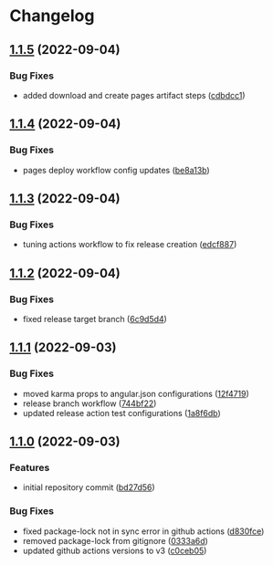 # Changelog

## [1.1.5](https://github.com/jairmilanes/ngx-highmark/compare/ngx-highmark-v1.1.4...ngx-highmark-v1.1.5) (2022-09-04)


### Bug Fixes

* added download and create pages artifact steps ([cdbdcc1](https://github.com/jairmilanes/ngx-highmark/commit/cdbdcc1b0df38cdefa3b4f6ffde2995f27b0d76d))

## [1.1.4](https://github.com/jairmilanes/ngx-highmark/compare/ngx-highmark-v1.1.3...ngx-highmark-v1.1.4) (2022-09-04)


### Bug Fixes

* pages deploy workflow config updates ([be8a13b](https://github.com/jairmilanes/ngx-highmark/commit/be8a13be5da71d7c871beafceca92b4e9eeb83dd))

## [1.1.3](https://github.com/jairmilanes/ngx-highmark/compare/ngx-highmark-v1.1.2...ngx-highmark-v1.1.3) (2022-09-04)


### Bug Fixes

* tuning actions workflow to fix release creation ([edcf887](https://github.com/jairmilanes/ngx-highmark/commit/edcf88758356bc92538dadcec49d440a2f776b2d))

## [1.1.2](https://github.com/jairmilanes/ngx-highmark/compare/ngx-highmark-v1.1.1...ngx-highmark-v1.1.2) (2022-09-04)


### Bug Fixes

* fixed release target branch ([6c9d5d4](https://github.com/jairmilanes/ngx-highmark/commit/6c9d5d42f9decc9a6ea980aa57c1b45ed13af987))

## [1.1.1](https://github.com/jairmilanes/ngx-highmark/compare/ngx-highmark-v1.1.0...ngx-highmark-v1.1.1) (2022-09-03)


### Bug Fixes

* moved karma props to angular.json configurations ([12f4719](https://github.com/jairmilanes/ngx-highmark/commit/12f47190cfc9d135a53daf133c6fc69d76e449ed))
* release branch workflow ([744bf22](https://github.com/jairmilanes/ngx-highmark/commit/744bf220f9616780573d98099833e0272add6fe0))
* updated release action test configurations ([1a8f6db](https://github.com/jairmilanes/ngx-highmark/commit/1a8f6db5d5b6540a7da61947e653673b8f0f3b9a))

## [1.1.0](https://github.com/jairmilanes/ngx-highmark/compare/ngx-highmark-v1.0.0...ngx-highmark-v1.1.0) (2022-09-03)


### Features

* initial repository commit ([bd27d56](https://github.com/jairmilanes/ngx-highmark/commit/bd27d56d15182183afd09a9487609e08fb2402cf))


### Bug Fixes

* fixed package-lock not in sync error in github actions ([d830fce](https://github.com/jairmilanes/ngx-highmark/commit/d830fceb833f375b69edc628ab576a6062807aff))
* removed package-lock from gitignore ([0333a6d](https://github.com/jairmilanes/ngx-highmark/commit/0333a6d89a46845130740e0ca525f114552ed75f))
* updated github actions versions to v3 ([c0ceb05](https://github.com/jairmilanes/ngx-highmark/commit/c0ceb05f142131bc3fbc193225e0d386b034e024))
